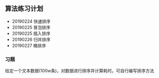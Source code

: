 ## 算法练习计划
- 20190224 快速排序
- 20190225 冒泡排序
- 20190225 插入排序
- 20190226 归并排序
- 20190227 桶排序
### 习题
 给定一个文本数据(100w条)，对数据进行排序并计算耗时。可自行编写排序方法 
